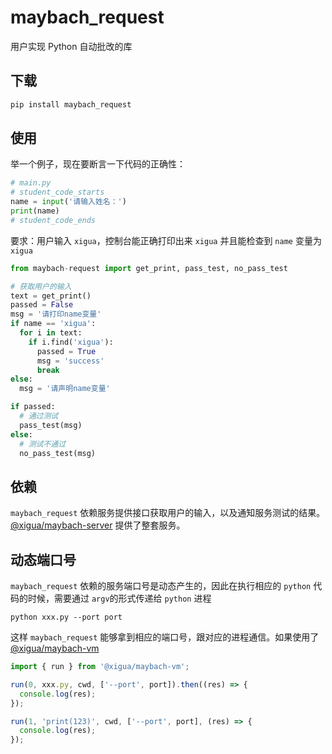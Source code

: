 # maybach_request

用户实现 Python 自动批改的库

## 下载

```python
pip install maybach_request
```

## 使用

举一个例子，现在要断言一下代码的正确性：

```python
# main.py
# student_code_starts
name = input('请输入姓名：')
print(name)
# student_code_ends
```

要求：用户输入 `xigua`，控制台能正确打印出来 `xigua` 并且能检查到 `name` 变量为 `xigua`

```python
from maybach-request import get_print, pass_test, no_pass_test

# 获取用户的输入
text = get_print()
passed = False
msg = '请打印name变量'
if name == 'xigua':
  for i in text:
    if i.find('xigua'):
      passed = True
      msg = 'success'
      break
else:
  msg = '请声明name变量'

if passed:
  # 通过测试
  pass_test(msg)
else:
  # 测试不通过
  no_pass_test(msg)
```

## 依赖

`maybach_request` 依赖服务提供接口获取用户的输入，以及通知服务测试的结果。
[@xigua/maybach-server](https://gitlab.xiguacity.cn/fee/python/maybach-server) 提供了整套服务。

## 动态端口号

`maybach_request` 依赖的服务端口号是动态产生的，因此在执行相应的 `python` 代码的时候，需要通过 `argv`的形式传递给 `python` 进程

```
python xxx.py --port port
```

这样 `maybach_request` 能够拿到相应的端口号，跟对应的进程通信。如果使用了
[@xigua/maybach-vm](https://gitlab.xiguacity.cn/fee/python/maybach-vm)

```js
import { run } from '@xigua/maybach-vm';

run(0, xxx.py, cwd, ['--port', port]).then((res) => {
  console.log(res);
});

run(1, 'print(123)', cwd, ['--port', port], (res) => {
  console.log(res);
});
```
